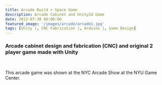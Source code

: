 ```yaml
---
title: Arcade Build + Space Game
description: Arcade Cabinet and Unity2d Game
date: 2013-07-30 00:00:00
featured_image: '/images/arcade/arcade1.jpg'
tags: [Unity |, CNC Fabrication |, Arduino |, Game Design]
---
```

<h3> Arcade cabinet design and fabrication (CNC) and original 2 player game made with Unity</h3>

<div class="gallery" data-columns="2">
    <img src="{{ site.baseurl }}/images/arcade/arcade1.jpg" alt="" title="arcade"/>
    <img src="{{ site.baseurl }}/images/arcade/spaceWoah.gif" alt="" title="Game scene"/>

</div>


This arcade game was shown at the NYC Arcade Show at the NYU Game Center.



<div class="gallery" data-columns="3">
<img class="col one" src="{{ site.baseurl }}/images/arcade/cont.jpg" alt="" title="arcade process"/>
<img class="col one" src="{{ site.baseurl }}/images/arcade/proto.jpg" alt="" title="arcade process"/>
<img class="col one" src="{{ site.baseurl }}/images/arcade/cad1
.png" alt="" title="arcade process"/>



<img class="col one" src="{{ site.baseurl }}/images/arcade/cad3.png" alt="" title="arcade process"/>
<img class="col one" src="{{ site.baseurl }}/images/arcade/assemble.jpg" alt="" title="arcade process"/>
<img class="col one" src="{{ site.baseurl }}/images/arcade/arcadeRaw.jpg" alt="" title="arcade process"/>



  <img class="col three" src="{{ site.baseurl }}/images/arcade/router.gif" alt="" title="CNC router-ing"/>

</div>

